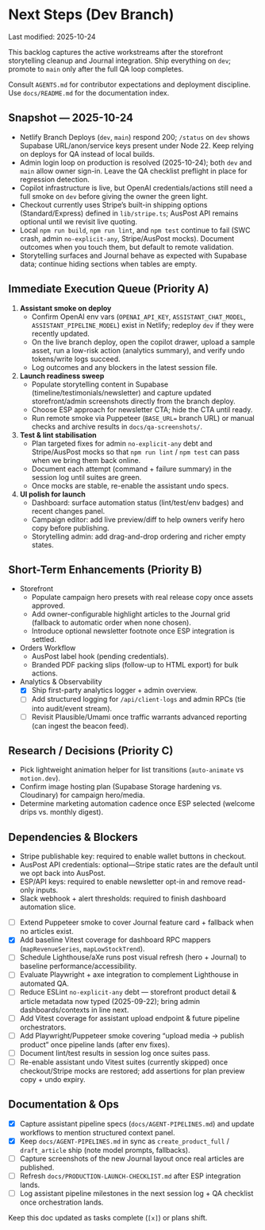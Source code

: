# Next Steps (Dev Branch)

Last modified: 2025-10-24

This backlog captures the active workstreams after the storefront storytelling cleanup and Journal integration. Ship everything on `dev`; promote to `main` only after the full QA loop completes.

Consult `AGENTS.md` for contributor expectations and deployment discipline. Use `docs/README.md` for the documentation index.

## Snapshot — 2025-10-24
- Netlify Branch Deploys (`dev`, `main`) respond 200; `/status` on `dev` shows Supabase URL/anon/service keys present under Node 22. Keep relying on deploys for QA instead of local builds.
- Admin login loop on production is resolved (2025-10-24); both `dev` and `main` allow owner sign-in. Leave the QA checklist preflight in place for regression detection.
- Copilot infrastructure is live, but OpenAI credentials/actions still need a full smoke on `dev` before giving the owner the green light.
- Checkout currently uses Stripe’s built-in shipping options (Standard/Express) defined in `lib/stripe.ts`; AusPost API remains optional until we revisit live quoting.
- Local `npm run build`, `npm run lint`, and `npm test` continue to fail (SWC crash, admin `no-explicit-any`, Stripe/AusPost mocks). Document outcomes when you touch them, but default to remote validation.
- Storytelling surfaces and Journal behave as expected with Supabase data; continue hiding sections when tables are empty.

## Immediate Execution Queue (Priority A)
1. **Assistant smoke on deploy**
   - Confirm OpenAI env vars (`OPENAI_API_KEY`, `ASSISTANT_CHAT_MODEL`, `ASSISTANT_PIPELINE_MODEL`) exist in Netlify; redeploy `dev` if they were recently updated.
   - On the live branch deploy, open the copilot drawer, upload a sample asset, run a low-risk action (analytics summary), and verify undo tokens/write logs succeed.
   - Log outcomes and any blockers in the latest session file.
2. **Launch readiness sweep**
   - Populate storytelling content in Supabase (timeline/testimonials/newsletter) and capture updated storefront/admin screenshots directly from the branch deploy.
    - Choose ESP approach for newsletter CTA; hide the CTA until ready.
   - Run remote smoke via Puppeteer (`BASE_URL=` branch URL) or manual checks and archive results in `docs/qa-screenshots/`.
3. **Test & lint stabilisation**
   - Plan targeted fixes for admin `no-explicit-any` debt and Stripe/AusPost mocks so that `npm run lint` / `npm test` can pass when we bring them back online.
   - Document each attempt (command + failure summary) in the session log until suites are green.
   - Once mocks are stable, re-enable the assistant undo specs.
4. **UI polish for launch**
   - Dashboard: surface automation status (lint/test/env badges) and recent changes panel.
   - Campaign editor: add live preview/diff to help owners verify hero copy before publishing.
   - Storytelling admin: add drag-and-drop ordering and richer empty states.

## Short-Term Enhancements (Priority B)
- Storefront
  - Populate campaign hero presets with real release copy once assets approved.
  - Add owner-configurable highlight articles to the Journal grid (fallback to automatic order when none chosen).
  - Introduce optional newsletter footnote once ESP integration is settled.
- Orders Workflow
  - AusPost label hook (pending credentials).
  - Branded PDF packing slips (follow-up to HTML export) for bulk actions.
- Analytics & Observability
  - [x] Ship first-party analytics logger + admin overview.
  - [ ] Add structured logging for `/api/client-logs` and admin RPCs (tie into audit/event stream).
  - [ ] Revisit Plausible/Umami once traffic warrants advanced reporting (can ingest the beacon feed).

## Research / Decisions (Priority C)
- Pick lightweight animation helper for list transitions (`auto-animate` vs `motion.dev`).
- Confirm image hosting plan (Supabase Storage hardening vs. Cloudinary) for campaign hero/media.
- Determine marketing automation cadence once ESP selected (welcome drips vs. monthly digest).

## Dependencies & Blockers
- Stripe publishable key: required to enable wallet buttons in checkout.
- AusPost API credentials: optional—Stripe static rates are the default until we opt back into AusPost.
- ESP/API keys: required to enable newsletter opt-in and remove read-only inputs.
- Slack webhook + alert thresholds: required to finish dashboard automation slice.

- [ ] Extend Puppeteer smoke to cover Journal feature card + fallback when no articles exist.
- [x] Add baseline Vitest coverage for dashboard RPC mappers (`mapRevenueSeries`, `mapLowStockTrend`).
- [ ] Schedule Lighthouse/aXe runs post visual refresh (hero + Journal) to baseline performance/accessibility.
- [ ] Evaluate Playwright + axe integration to complement Lighthouse in automated QA.
- [ ] Reduce ESLint `no-explicit-any` debt — storefront product detail & article metadata now typed (2025-09-22); bring admin dashboards/contexts in line next.
- [ ] Add Vitest coverage for assistant upload endpoint & future pipeline orchestrators.
- [ ] Add Playwright/Puppeteer smoke covering “upload media → publish product” once pipeline lands (after env fixes).
- [ ] Document lint/test results in session log once suites pass.
- [ ] Re-enable assistant undo Vitest suites (currently skipped) once checkout/Stripe mocks are restored; add assertions for plan preview copy + undo expiry.

## Documentation & Ops
- [x] Capture assistant pipeline specs (`docs/AGENT-PIPELINES.md`) and update workflows to mention structured context panel.
- [x] Keep `docs/AGENT-PIPELINES.md` in sync as `create_product_full` / `draft_article` ship (note model prompts, fallbacks).
- [ ] Capture screenshots of the new Journal layout once real articles are published.
- [ ] Refresh `docs/PRODUCTION-LAUNCH-CHECKLIST.md` after ESP integration lands.
- [ ] Log assistant pipeline milestones in the next session log + QA checklist once orchestration lands.

Keep this doc updated as tasks complete (`[x]`) or plans shift.
